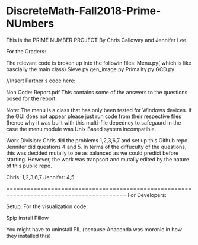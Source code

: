 # DiscreteMath-Fall2018-Prime-NUmbers


This is the PRIME NUMBER PROJECT
By Chris Calloway and Jennifer Lee


For the Graders:

The relevant code is broken up into the followin files:
Menu.py( which is like bascially the main class) 
Sieve.py
gen_image.py
Primality.py
GCD.py

//Insert Partner's code here:


Non Code:
Report.pdf
This contains some of the answers to the questions posed for the report.


Note:
The menu is a class that has only been tested for Windows devices. If the GUI does not appear
please just run code from their respective files (hence why it was built with this multi-file depedncy
to safegaurd in the case the menu module was Unix Based system incompatible. 


Work Division:
Chris did the problems 1,2,3,6,7 and set up this Github repo.
Jennifer did questions 4 and 5. In terms of the diffuculty of the questions, this 
was decided mutally to be as balanced as we could predict before starting. However,
the work was tranpsort and mutally edited by the nature of this public repo.

Chris: 1,2,3,6,7
Jennifer: 4,5







=========================================================================================
For Developers:

Setup: For the visualization code:

$pip install Pillow

You might have to uninstall PIL (because Anaconda was moronic in how they installed this)


